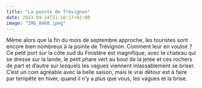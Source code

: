 ```yaml
---
title: "La pointe de Trévignon"
date: 2023-09-24T21:18:17+02:00
image: "IMG_8468.jpeg"
---
```


Même alors que la fin du mois de septembre approche, les touristes sont encore bien nombreux à la pointe de Trévignon. Comment leur en vouloir ? Ce petit port sur la côte sud du Finistère est magnifique, avec le chateau qui se dresse sur la lande, le petit phare vert au bout de la jetée et ces rochers de part et d’autre sur lesquels les vagues viennent inlassablement se briser. C’est un coin agréable avec la belle saison, mais le vrai détour est à faire par tempête en hiver, quand il n’y a plus que vous, les vagues et la brise.
